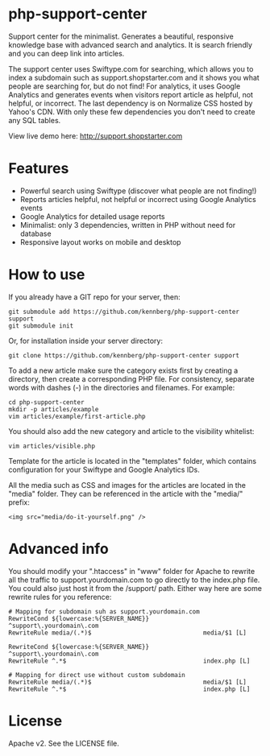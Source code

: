 php-support-center
======================

Support center for the minimalist. Generates a beautiful, responsive knowledge base with advanced search and analytics. It is search friendly and you can deep link into articles.

The support center uses Swiftype.com for searching, which allows you to index a subdomain such as support.shopstarter.com and it shows you what people are searching for, but do not find! For analytics, it uses Google Analytics and generates events when visitors report article as helpful, not helpful, or incorrect. The last dependency is on Normalize CSS hosted by Yahoo's CDN. With only these few dependencies you don't need to create any SQL tables.

View live demo here: http://support.shopstarter.com

Features
======================

* Powerful search using Swiftype (discover what people are not finding!)
* Reports articles helpful, not helpful or incorrect using Google Analytics events
* Google Analytics for detailed usage reports
* Minimalist: only 3 dependencies, written in PHP without need for database
* Responsive layout works on mobile and desktop

How to use
======================

If you already have a GIT repo for your server, then:

    git submodule add https://github.com/kennberg/php-support-center support
    git submodule init

Or, for installation inside your server directory:

    git clone https://github.com/kennberg/php-support-center support

To add a new article make sure the category exists first by creating a directory, then create a corresponding PHP file. For consistency, separate words with dashes (-) in the directories and filenames. For example:

    cd php-support-center
    mkdir -p articles/example
    vim articles/example/first-article.php

You should also add the new category and article to the visibility whitelist:

    vim articles/visible.php

Template for the article is located in the "templates" folder, which contains configuration for your Swiftype and Google Analytics IDs.

All the media such as CSS and images for the articles are located in the "media" folder. They can be referenced in the article with the "media/" prefix:

    <img src="media/do-it-yourself.png" />

Advanced info
======================

You should modify your ".htaccess" in "www" folder for Apache to rewrite all the traffic to support.yourdomain.com to go directly to the index.php file. You could also just host it from the /support/ path. Either way here are some rewrite rules for you reference:

    # Mapping for subdomain suh as support.yourdomain.com
    RewriteCond ${lowercase:%{SERVER_NAME}}               ^support\.yourdomain\.com
    RewriteRule media/(.*)$                               media/$1 [L] 

    RewriteCond ${lowercase:%{SERVER_NAME}}               ^support\.yourdomain\.com
    RewriteRule ^.*$                                      index.php [L] 

    # Mapping for direct use without custom subdomain
    RewriteRule media/(.*)$                               media/$1 [L] 
    RewriteRule ^.*$                                      index.php [L] 

License
======================
Apache v2. See the LICENSE file.
